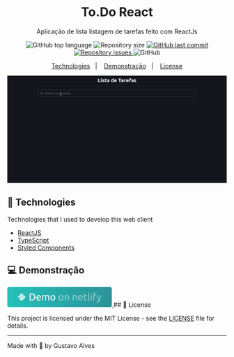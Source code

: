 <h1 align="center">
  To.Do React
</h1>

<p align="center">Aplicação de lista listagem de tarefas feito  com ReactJs</p>

<p align="center">
  <img alt="GitHub top language" src="https://img.shields.io/github/languages/top/gustta03/to.do_react">

  <img alt="Repository size" src="https://img.shields.io/github/repo-size/gustta03/to.do_react">
  
  <a href="https://github.com/EliasGcf/readme-template/commits/master">
    <img alt="GitHub last commit" src="https://img.shields.io/github/last-commit/gustta03/to.do_react">
  </a>
  
  <a href="https://github.com/EliasGcf/readme-template/issues">
    <img alt="Repository issues" src="https://img.shields.io/github/issues/gustta03/to.do_react">
  </a>
  
 <img alt="GitHub" src="https://img.shields.io/github/license/EliasGcf/readme-template">

<p align="center">
  <a href="#-technologies">Technologies</a>&nbsp;&nbsp;&nbsp;|&nbsp;&nbsp;&nbsp;
  <a href="#-Demonstração">Demonstração</a>&nbsp;&nbsp;&nbsp;|&nbsp;&nbsp;&nbsp;
  <a href="#-license">License</a>
</p>

<div align="center">
  <img width="860px" src="./assets/demotela.gif"/>
</div>

## 🚀 Technologies

Technologies that I used to develop this web client

- [ReactJS](https://reactjs.org/)
- [TypeScript](https://www.typescriptlang.org/)
- [Styled Components](https://styled-components.com/)


## 💻 Demonstração
<a href="https://to-doreact.netlify.app/">
  <img src="./assets/demo.png" />
</a>
## 📝 License

This project is licensed under the MIT License - see the [LICENSE](LICENSE) file for details.

---

Made with 💜 by Gustavo Alves

